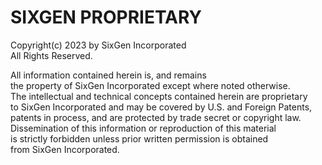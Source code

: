 # SIXGEN PROPRIETARY

Copyright(c) 2023 by SixGen Incorporated\
All Rights Reserved.

All information contained herein is, and remains\
the property of SixGen Incorporated except where noted otherwise.\
The intellectual and technical concepts contained herein are proprietary\
to SixGen Incorporated and may be covered by U.S. and Foreign Patents,\
patents in process, and are protected by trade secret or copyright law.\
Dissemination of this information or reproduction of this material\
is strictly forbidden unless prior written permission is obtained\
from SixGen Incorporated.
